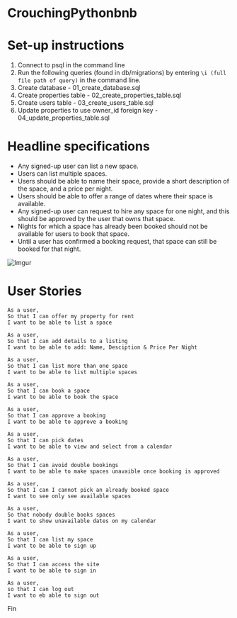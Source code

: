 # CrouchingPythonbnb

# Set-up instructions
1. Connect to psql in the command line
2. Run the following queries (found in db/migrations) by entering  ```\i (full file path of query)``` in the command line.
3. Create database - 01_create_database.sql
4. Create properties table - 02_create_properties_table.sql
5. Create users table - 03_create_users_table.sql
6. Update properties to use owner_id foreign key - 04_update_properties_table.sql

# Headline specifications
- Any signed-up user can list a new space.
- Users can list multiple spaces.
- Users should be able to name their space, provide a short description of the space, and a price per night.
- Users should be able to offer a range of dates where their space is available.
- Any signed-up user can request to hire any space for one night, and this should be approved by the user that owns that space.
- Nights for which a space has already been booked should not be available for users to book that space.
- Until a user has confirmed a booking request, that space can still be booked for that night.

![Imgur](https://i.imgur.com/hxT2G5Y.jpg)

# User Stories
```
As a user,
So that I can offer my property for rent
I want to be able to list a space
```

```
As a user,
So that I can add details to a listing
I want to be able to add: Name, Desciption & Price Per Night
```

```
As a user,
So that I can list more than one space
I want to be able to list multiple spaces
```

```
As a user,
So that I can book a space
I want to be able to book the space
```

```
As a user,
So that I can approve a booking
I want to be able to approve a booking
```

```
As a user,
So that I can pick dates
I want to be able to view and select from a calendar
```

```
As a user,
So that I can avoid double bookings
I want to be able to make spaces unavaible once booking is approved
```

```
As a user,
So that I can I cannot pick an already booked space
I want to see only see available spaces
```

```
As a user,
So that nobody double books spaces
I want to show unavailable dates on my calendar
```

```
As a user,
So that I can list my space
I want to be able to sign up
```

```
As a user,
So that I can access the site
I want to be able to sign in
```

```
As a user,
so that I can log out
I want to eb able to sign out
```

Fin
